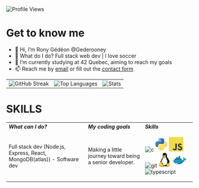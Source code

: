 ![Profile Views](https://komarev.com/ghpvc/?username=gederooney)
# Get to know me
- 👋 Hi, I’m Rony Gédéon @Gederooney 
- 👀 What do I do? Full stack web dev | I love soccer 
- 🌱 I’m currently studying at 42 Quebec, aiming to reach my goals 
- 📫 Reach me by [email](mailto:gyebadokpo61@gmail.com) or fill out the [contact form](https://www.ronygedeon.com) 

|                             |                             |                             |
| --------------------------- | --------------------------- | --------------------------- |
| ![GitHub Streak](https://streak-stats.demolab.com?user=gederooney&theme=onedark&hide_border=true) | ![Top Languages](https://github-readme-stats.vercel.app/api/top-langs/?username=gederooney&layout=compact) | ![Stats](https://github-readme-stats.vercel.app/api?username=gederooney&show_icons=true&count_private=true) |

# SKILLS
|                             |                             |                             |
| --------------------------- | --------------------------- | --------------------------- |
| **_What can I do?_**          | **_My coding goals_**        | **_Skills_**             |
| Full stack dev (Node.js, Express, React, MongoDB(atlas)) - Software dev| Making a little journey toward being a senior developer. | <p dir="auto" align="left"><img src="https://upload.wikimedia.org/wikipedia/commons/thumb/1/18/ISO_C%2B%2B_Logo.svg/612px-ISO_C%2B%2B_Logo.svg.png?20170928190710" alt="c" style="max-width: 100%;" width="40" height="40"><img src="https://raw.githubusercontent.com/devicons/devicon/master/icons/python/python-original.svg" alt="python" style="max-width: 100%;" width="40" height="40"><img src="https://raw.githubusercontent.com/devicons/devicon/master/icons/javascript/javascript-original.svg" alt="javascript" style="max-width: 100%;" width="40" height="40"><img src="https://camo.githubusercontent.com/fbfcb9e3dc648adc93bef37c718db16c52f617ad055a26de6dc3c21865c3321d/68747470733a2f2f7777772e766563746f726c6f676f2e7a6f6e652f6c6f676f732f6769742d73636d2f6769742d73636d2d69636f6e2e737667" alt="git" data-canonical-src="https://www.vectorlogo.zone/logos/git-scm/git-scm-icon.svg" style="max-width: 100%;" width="40" height="40"><img src="https://raw.githubusercontent.com/devicons/devicon/master/icons/linux/linux-original.svg" alt="linux" style="max-width: 100%;" width="40" height="40"><img src="https://raw.githubusercontent.com/devicons/devicon/master/icons/docker/docker-original.svg" alt="docker" style="max-width: 100%;" width="40" height="40"><img src="https://upload.wikimedia.org/wikipedia/commons/thumb/4/4c/Typescript_logo_2020.svg/1024px-Typescript_logo_2020.svg.png?20221110153201" alt="typescript" style="max-width: 100%;" width="40" height="40"></p> |


